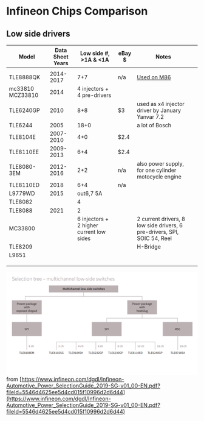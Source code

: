 # Infineon Chips Comparison

## Low side drivers

| Model | Data Sheet Years | Low side #, >1A & <1A | eBay $ | Notes  |   |
|-------|------|------------|------|---|---|
|       |      |            |   |   |
| TLE8888QK      | 2014-2017     | 7+7           | n/a  | [Used on M86](http://chiptuner.ru/content/ctpro_m86/)  |
| mc33810 MCZ33810      |  2014    |  4 injectors + 4 pre-drivers          |   |   |
| TLE6240GP      |  2010    |      8+8      | $3  | used as x4 injector driver by January Yanvar 7.2  |
| TLE6244      |  2005 |      18+0      |   | a lot of Bosch  |
| TLE8104E      | 2007-2010     |  4+0          | $2.4  |   |
| TLE8110EE      | 2009-2013     |       6+4     | $2.4  |   |
| TLE8080-3EM      | 2012-2016     |  2+2  | n/a | also power supply, for one cylinder motocycle engine  |   |
| TLE8110ED      | 2018     |       6+4     | n/a  |   |
| L9779WD | 2015 | out6,7 5A | | |
| TLE8082      |      |      4      |   |   |
| TLE8088      |  2021    |  2          |   |   |
|  MC33800     |      |  6 injectors + 2 higher current low sides          |   |  2 current drivers, 8 low side drivers, 6 pre-drivers, SPI, SOIC 54, Reel |
|  TLE8209     |      |            |   |  H-Bridge |
| L9651        |      |            |   |   |
|       |      |            |   |   |
|       |      |            |   |   |
|       |      |            |   |   |

![tree](OEM-Docs/Infineon/low_side_selection_tree.png)
from [https://www.infineon.com/dgdl/Infineon-Automotive_Power_SelectionGuide_2019-SG-v01_00-EN.pdf?fileId=5546d4625ee5d4cd015f10996d2d6d44](https://www.infineon.com/dgdl/Infineon-Automotive_Power_SelectionGuide_2019-SG-v01_00-EN.pdf?fileId=5546d4625ee5d4cd015f10996d2d6d44)
